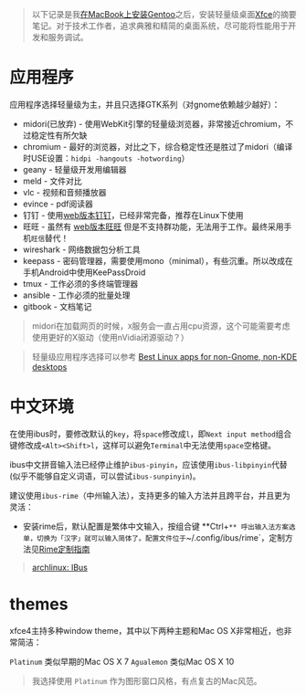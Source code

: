 > 以下记录是我[在MacBook上安装Gentoo](os/linux/gentoo/install_gentoo_on_macbook.md)之后，安装轻量级桌面[Xfce](http://www.xfce.org/)的摘要笔记。对于技术工作者，追求典雅和精简的桌面系统，尽可能将性能用于开发和服务调试。

# 应用程序

应用程序选择轻量级为主，并且只选择GTK系列（对gnome依赖越少越好）：

* midori(已放弃) - 使用WebKit引擎的轻量级浏览器，非常接近chromium，不过稳定性有所欠缺
* chromium - 最好的浏览器，对比之下，综合稳定性还是胜过了midori（编译时USE设置：`hidpi -hangouts -hotwording`）
* geany - 轻量级开发用编辑器
* meld - 文件对比
* vlc - 视频和音频播放器
* evince - pdf阅读器
* 钉钉 - 使用[web版本钉钉](https://im.dingtalk.com/)，已经非常完备，推荐在Linux下使用
* 旺旺 - 虽然有 [web版本旺旺](http://h5.m.taobao.com/ww/index.htm) 但是不支持群功能，无法用于工作。最终采用手机`旺信`替代！
* wireshark - 网络数据包分析工具
* keepass - 密码管理器，需要使用mono（minimal），有些沉重。所以改成在手机Android中使用KeePassDroid
* tmux - 工作必须的多终端管理器
* ansible - 工作必须的批量处理
* gitbook - 文档笔记

> midori在加载网页的时候，`X`服务会一直占用cpu资源，这个可能需要考虑使用更好的X驱动（使用nVidia闭源驱动？）

> 轻量级应用程序选择可以参考 [Best Linux apps for non-Gnome, non-KDE desktops](http://www.dedoimedo.com/computers/linux-apps-non-gnome-kde.html)

# 中文环境

在使用ibus时，要修改默认的`key`，将`space`修改成`l`，即`Next input method`组合键修改成`<Alt><Shift>l`，这样可以避免`Terminal`中无法使用`space`空格键。

ibus中文拼音输入法已经停止维护`ibus-pinyin`，应该使用`ibus-libpinyin`代替(似乎不能够自定义词语，可以尝试`ibus-sunpinyin`)。

建议使用`ibus-rime`（中州输入法），支持更多的输入方法并且跨平台，并且更为灵活：

* 安装rime后，默认配置是繁体中文输入，按组合键 **Ctrl+`** 呼出输入法方案选单，切换为「汉字」就可以输入简体了。配置文件位于`~/.config/ibus/rime`，定制方法见[Rime定制指南](https://github.com/rime/home/wiki/CustomizationGuide)

> [archlinux: IBus](https://wiki.archlinux.org/index.php/IBus)

# themes

xfce4主持多种window theme，其中以下两种主题和Mac OS X非常相近，也非常简洁：

`Platinum` 类似早期的Mac OS X 7
`Agualemon` 类似Mac OS X 10

> 我选择使用 `Platinum` 作为图形窗口风格，有点复古的Mac风范。
